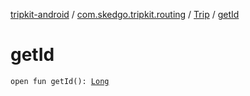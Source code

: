 [tripkit-android](../../index.md) / [com.skedgo.tripkit.routing](../index.md) / [Trip](index.md) / [getId](./get-id.md)

# getId

`open fun getId(): `[`Long`](https://kotlinlang.org/api/latest/jvm/stdlib/kotlin/-long/index.html)